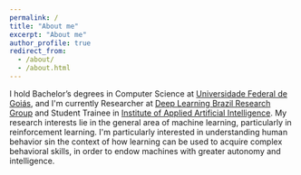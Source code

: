 ```yaml
---
permalink: /
title: "About me"
excerpt: "About me"
author_profile: true
redirect_from: 
  - /about/
  - /about.html
---
```


I hold Bachelor’s degrees in Computer Science at [Universidade Federal de Goiás](http://www.inf.ufg.br/), and I'm currently Researcher at [Deep Learning Brazil Research Group](http://www.deeplearningbrasil.com.br/index.php/blog) and Student Trainee in [Institute of Applied Artificial Intelligence](https://www.i2a2.ca/). My research interests lie in the general area of machine learning, particularly in reinforcement learning. I'm particularly interested in understanding human behavior sin the context of how learning can be used to acquire complex behavioral skills, in order to endow machines with greater autonomy and intelligence.